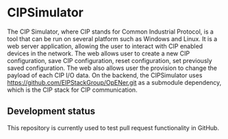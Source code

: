 # CIPSimulator
The CIP Simulator, where CIP stands for Common Industrial Protocol, is a tool that can be run on several platform such as Windows and Linux.
It is a web server application, allowing the user to interact with CIP enabled devices in the network.
The web allows user to create a new CIP configuration, save CIP configuration, reset configuration, set previously saved configuration.
The web also allows user the provision to change the payload of each CIP I/O data.
On the backend, the CIPSimulator uses https://github.com/EIPStackGroup/OpENer.git as a submodule dependency, which is the CIP stack for CIP communication.

## Development status

This repository is currently used to test pull request functionality in GitHub.
